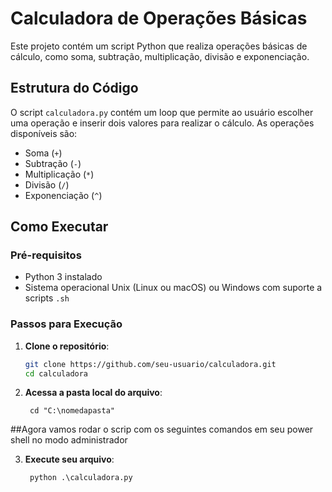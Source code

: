 # Calculadora de Operações Básicas

Este projeto contém um script Python que realiza operações básicas de cálculo, como soma, subtração, multiplicação, divisão e exponenciação.

## Estrutura do Código

O script `calculadora.py` contém um loop que permite ao usuário escolher uma operação e inserir dois valores para realizar o cálculo. As operações disponíveis são:

- Soma (`+`)
- Subtração (`-`)
- Multiplicação (`*`)
- Divisão (`/`)
- Exponenciação (`^`)

## Como Executar

### Pré-requisitos

- Python 3 instalado
- Sistema operacional Unix (Linux ou macOS) ou Windows com suporte a scripts `.sh`

### Passos para Execução

1. **Clone o repositório**:
   ```sh
   git clone https://github.com/seu-usuario/calculadora.git
   cd calculadora
   ```

2. **Acessa a pasta local do arquivo**:
   ```
    cd "C:\nomedapasta"
   ```
##Agora vamos rodar o scrip com os seguintes comandos em seu power shell no modo administrador

3. **Execute seu arquivo**:
   ```
    python .\calculadora.py
   ```

